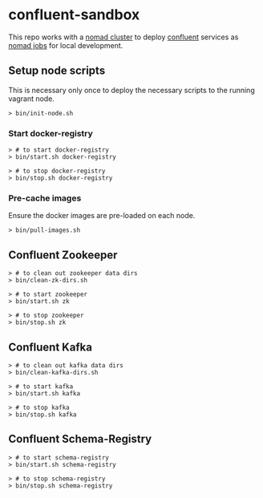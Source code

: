 # confluent-sandbox

This repo works with a [nomad cluster][17a16315] to deploy
[confluent][b9e4299d] services as [nomad jobs][501db49e] for local
development.

  [b9e4299d]: http://confluent.io "Confluent website"
  [501db49e]: https://www.nomadproject.io/ "Nomad Project"
  [17a16315]: https://github.com/neoword/nomad-sandbox "Nomad Sandbox"

## Setup node scripts

This is necessary only once to deploy the necessary scripts to the
running vagrant node.

```
> bin/init-node.sh
```

### Start docker-registry
```
> # to start docker-registry
> bin/start.sh docker-registry

> # to stop docker-registry
> bin/stop.sh docker-registry
```

### Pre-cache images
Ensure the docker images are pre-loaded on each node.

```
> bin/pull-images.sh
```

## Confluent Zookeeper

```
> # to clean out zookeeper data dirs
> bin/clean-zk-dirs.sh

> # to start zookeeper
> bin/start.sh zk

> # to stop zookeeper
> bin/stop.sh zk
```

## Confluent Kafka

```
> # to clean out kafka data dirs
> bin/clean-kafka-dirs.sh

> # to start kafka
> bin/start.sh kafka

> # to stop kafka
> bin/stop.sh kafka
```

## Confluent Schema-Registry

```
> # to start schema-registry
> bin/start.sh schema-registry

> # to stop schema-registry
> bin/stop.sh schema-registry
```
